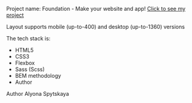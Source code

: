 Project name: Foundation - Make your website and app!
<a href="https://sarafilin.github.io/foundation_landing/">Сlick to see my project</a>

Layout supports mobile (up-to-400) and desktop (up-to-1360) versions

The tech stack is:

- HTML5
- CSS3
- Flexbox
- Sass (Scss)
- BEM methodology
- Author

Author Alyona Spytskaya